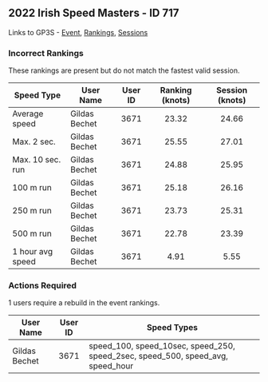 ## 2022 Irish Speed Masters - ID 717

Links to GP3S - [Event](https://www.gps-speedsurfing.com/default.aspx?mnu=event&val=717), [Rankings](https://www.gps-speedsurfing.com/default.aspx?mnu=eventranking&val=717), [Sessions](https://www.gps-speedsurfing.com/default.aspx?mnu=eventsessions&val=717)

### Incorrect Rankings

These rankings are present but do not match the fastest valid session.

| Speed Type | User Name | User ID | Ranking (knots) | Session (knots) |
| ---------- | --------- | :-----: | :-------------: | :-------------: |
| Average speed | Gildas Bechet | 3671 | 23.32 | 24.66 |
| Max. 2 sec. | Gildas Bechet | 3671 | 25.55 | 27.01 |
| Max. 10 sec. run | Gildas Bechet | 3671 | 24.88 | 25.95 |
| 100 m run | Gildas Bechet | 3671 | 25.18 | 26.16 |
| 250 m run | Gildas Bechet | 3671 | 23.73 | 25.31 |
| 500 m run | Gildas Bechet | 3671 | 22.78 | 23.39 |
| 1 hour avg speed | Gildas Bechet | 3671 | 4.91 | 5.55 |

### Actions Required

1 users require a rebuild in the event rankings.

| User Name | User ID | Speed Types |
| --------- | :-----: | ----------- |
| Gildas Bechet | 3671 | speed_100, speed_10sec, speed_250, speed_2sec, speed_500, speed_avg, speed_hour |
